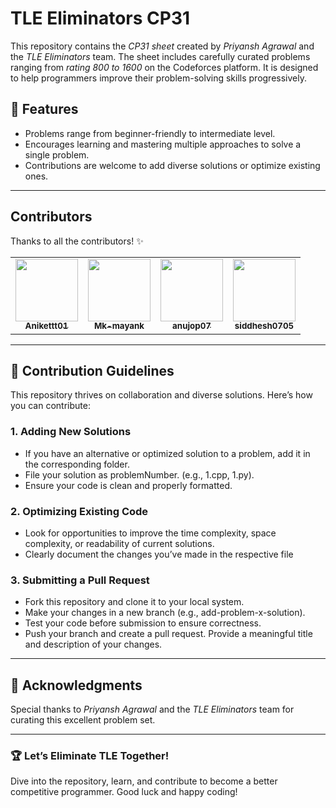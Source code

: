 # TLE Eliminators CP31

This repository contains the *CP31 sheet* created by *Priyansh Agrawal* and the *TLE Eliminators* team. The sheet includes carefully curated problems ranging from *rating 800 to 1600* on the Codeforces platform. It is designed to help programmers improve their problem-solving skills progressively.

## 🌟 Features
- Problems range from beginner-friendly to intermediate level.
- Encourages learning and mastering multiple approaches to solve a single problem.
- Contributions are welcome to add diverse solutions or optimize existing ones.

---

## Contributors

Thanks to all the contributors! ✨

<table>
  <tr>
    <td align="center">
      <a href="https://github.com/Anikettt01">
        <img src="https://avatars.githubusercontent.com/Anikettt01" width="100px;" alt=""/>
        <br />
        <sub><b>Anikettt01</b></sub>
      </a>
    </td>
    <td align="center">
      <a href="https://github.com/Mk-mayank">
        <img src="https://avatars.githubusercontent.com/Mk-mayank" width="100px;" alt=""/>
        <br />
        <sub><b>Mk-mayank</b></sub>
      </a>
    </td>
    <td align="center">
      <a href="https://github.com/anujop07">
        <img src="https://avatars.githubusercontent.com/anujop07" width="100px;" alt=""/>
        <br />
        <sub><b>anujop07</b></sub>
      </a>
    </td>
    <td align="center">
      <a href="https://github.com/siddhesh0705">
        <img src="https://avatars.githubusercontent.com/siddhesh0705" width="100px;" alt=""/>
        <br />
        <sub><b>siddhesh0705</b></sub>
      </a>
    </td>
  </tr>
</table>

---

## 🚀 Contribution Guidelines

This repository thrives on collaboration and diverse solutions. Here’s how you can contribute:

### 1. Adding New Solutions
- If you have an alternative or optimized solution to a problem, add it in the corresponding folder.  
- File your solution as problemNumber.<ext> (e.g., 1.cpp, 1.py).  
- Ensure your code is clean and properly formatted.

### 2. Optimizing Existing Code
- Look for opportunities to improve the time complexity, space complexity, or readability of current solutions.  
- Clearly document the changes you’ve made in the respective file

### 3. Submitting a Pull Request
- Fork this repository and clone it to your local system.  
- Make your changes in a new branch (e.g., add-problem-x-solution).  
- Test your code before submission to ensure correctness.  
- Push your branch and create a pull request. Provide a meaningful title and description of your changes.

---

## 📢 Acknowledgments
Special thanks to *Priyansh Agrawal* and the *TLE Eliminators* team for curating this excellent problem set.

---

### 🏆 Let’s Eliminate TLE Together!

Dive into the repository, learn, and contribute to become a better competitive programmer. Good luck and happy coding!

